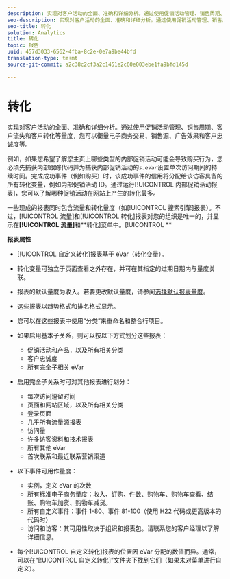 ```yaml
---
description: 实现对客户活动的全面、准确和详细分析。通过使用促销活动管理、销售周期、客户流失和客户转化等量度，您可以衡量电子商务交易、销售源、广告效果和客户忠诚度等。
seo-description: 实现对客户活动的全面、准确和详细分析。通过使用促销活动管理、销售周期、客户流失和客户转化等量度，您可以衡量电子商务交易、销售源、广告效果和客户忠诚度等。
seo-title: 转化
solution: Analytics
title: 转化
topic: 报告
uuid: 457d3033-6562-4fba-8c2e-0e7a9be44bfd
translation-type: tm+mt
source-git-commit: a2c38c2cf3a2c1451e2c60e003ebe1fa9bfd145d

---
```



# 转化

实现对客户活动的全面、准确和详细分析。通过使用促销活动管理、销售周期、客户流失和客户转化等量度，您可以衡量电子商务交易、销售源、广告效果和客户忠诚度等。

例如，如果您希望了解您主页上哪些类型的内部促销活动可能会导致购买行为，您必须先捕获内部跟踪代码并为捕获内部促销活动的&#x200B;*`s.eVar`*&#x200B;设置单次访问期间的持续时间。完成成功事件（例如购买）时，该成功事件的信用将分配给该访客具备的所有转化变量，例如内部促销活动 ID。通过运行[!UICONTROL 内部促销活动报表]，您可以了解哪种促销活动在网站上产生的转化最多。

一些现成的报表同时包含流量和转化量度（如[!UICONTROL 搜索引擎]报表）。不过，[!UICONTROL 流量]和[!UICONTROL 转化]报表对您的组织是唯一的，并显示在&#x200B;**[!UICONTROL 流量]**&#x200B;和&#x200B;**转化]菜单中。[!UICONTROL **

**报表属性**

* [!UICONTROL 自定义转化]报表基于 eVar（转化变量）。
* 转化变量可独立于页面查看之外存在，并可在其指定的过期日期内与量度关联。
* 报表的默认量度为收入。若要更改默认量度，请参阅[选择默认报表量度](https://marketing.adobe.com/resources/help/en_US/sc/user/t_metrics_set_default.html)。
* 这些报表以趋势格式和排名格式显示。
* 您可以在这些报表中使用“分类”来重命名和整合行项目。
* 如果启用基本子关系，则可以按以下方式划分这些报表：

   * 促销活动和产品，以及所有相关分类
   * 客户忠诚度
   * 所有完全子相关 eVar

* 启用完全子关系时可对其他报表进行划分：

   * 每次访问逗留时间
   * 页面和网站区域，以及所有相关分类
   * 登录页面
   * 几乎所有流量源报表
   * 访问量
   * 许多访客资料和技术报表
   * 所有其他 eVar
   * 首次联系和最近联系营销渠道

* 以下事件可用作量度：

   * 实例，定义 eVar 的次数
   * 所有标准电子商务量度：收入、订购、件数、购物车、购物车查看、结账、购物车加货、购物车减货。
   * 所有自定义事件：事件 1-80、事件 81-100（使用 H22 代码或更高版本的代码时）
   * 访问和访客：其可用性取决于组织和报表包。请联系您的客户经理以了解详细信息。

* 每个[!UICONTROL 自定义转化]报表的位置因 eVar 分配的数值而异。通常，可以在“[!UICONTROL 自定义转化]”文件夹下找到它们（如果未对菜单进行自定义）。

